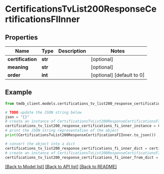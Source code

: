 # CertificationsTvList200ResponseCertificationsFIInner


## Properties

Name | Type | Description | Notes
------------ | ------------- | ------------- | -------------
**certification** | **str** |  | [optional] 
**meaning** | **str** |  | [optional] 
**order** | **int** |  | [optional] [default to 0]

## Example

```python
from tmdb_client.models.certifications_tv_list200_response_certifications_fi_inner import CertificationsTvList200ResponseCertificationsFIInner

# TODO update the JSON string below
json = "{}"
# create an instance of CertificationsTvList200ResponseCertificationsFIInner from a JSON string
certifications_tv_list200_response_certifications_fi_inner_instance = CertificationsTvList200ResponseCertificationsFIInner.from_json(json)
# print the JSON string representation of the object
print(CertificationsTvList200ResponseCertificationsFIInner.to_json())

# convert the object into a dict
certifications_tv_list200_response_certifications_fi_inner_dict = certifications_tv_list200_response_certifications_fi_inner_instance.to_dict()
# create an instance of CertificationsTvList200ResponseCertificationsFIInner from a dict
certifications_tv_list200_response_certifications_fi_inner_from_dict = CertificationsTvList200ResponseCertificationsFIInner.from_dict(certifications_tv_list200_response_certifications_fi_inner_dict)
```
[[Back to Model list]](../README.md#documentation-for-models) [[Back to API list]](../README.md#documentation-for-api-endpoints) [[Back to README]](../README.md)


